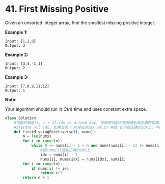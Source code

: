# 41. First Missing Positive

Given an unsorted integer array, find the smallest missing positive integer.

**Example 1:**

```text
Input: [1,2,0]
Output: 3
```

**Example 2:**

```text
Input: [3,4,-1,1]
Output: 2
```

**Example 3:**

```text
Input: [7,8,9,11,12]
Output: 1
```

**Note:**

Your algorithm should run in _O_\(_n_\) time and uses constant extra space.

```python
class Solution:
    #可能的解是[1, n + 1];idx as a hash key, 不断把当前元素替换到其正确的位置上:第i位存正数i+1；
    #iterate all idx, 如果当前 num对应的idx valid 并且 它不在正确的idx上，不断将其替换到正确位置。这样一次循环之后，所有能被放到正确位置的元素，都会被放过去，而第一个位置和值不匹配的元素就是我们要寻找的目标
    def firstMissingPositive(self, nums):
        n = len(nums)
        for i in range(n):
            while 0 <= nums[i] - 1 < n and nums[nums[i] - 1] != nums[i]:
                #把nums[i]放到正确的idx上
                idx = nums[i] - 1
                nums[i], nums[idx] = nums[idx], nums[i]
        for i in range(n):
            if nums[i] != i+1:
                return i+1
        return n + 1
```

